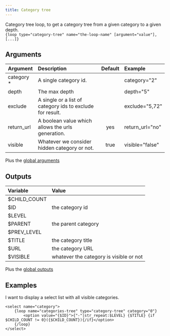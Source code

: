 ```yaml
---
title: Category tree
---
```


Category tree loop, to get a category tree from a given category to a given depth.      
`{loop type="category-tree" name="the-loop-name" [argument="value"], [...]}`

## Arguments 

| Argument    | Description                                               | Default | Example         |
| ----------- |:----------------------------------------------------------| :-----: | :---------------|
| category *  | A single category id.                                     |         | category="2"    |
| depth       | The max depth                                             |         | depth="5"       |
| exclude     | A single or a list of category ids to exclude for result. |         | exclude="5,72"  |
| return_url  | A boolean value which allows the urls generation.         | yes     | return_url="no" |
| visible     | Whatever we consider hidden category or not.              | true    | visible="false" |

Plus the [global arguments](./global_arguments)

## Outputs

| Variable            | Value                                    |
| :------------------ | :--------------------------------------- |
| $CHILD_COUNT	      |                                          |
| $ID	              | the category id                          |
| $LEVEL	          |                                          |
| $PARENT	          | the parent category                      |
| $PREV_LEVEL	      |                                          |
| $TITLE	          |  the category title                      |
| $URL	              |  the category URL                        |
| $VISIBLE	          |  whatever the category is visible or not |

Plus the [global outputs](./global_arguments)

## Examples

I want to display a select list with all visible categories.
```smarty
<select name="category">
    {loop name="categories-tree" type="category-tree" category="0"}
        <option value="{$ID}">{"-"|str_repeat:$LEVEL} {$TITLE} {if $CHILD_COUNT != 0}({$CHILD_COUNT}){/if}</option>
    {/loop}
</select>
```